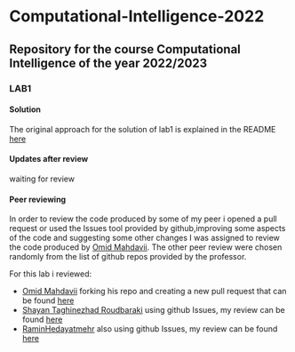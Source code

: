 # Computational-Intelligence-2022
## Repository for the course Computational Intelligence of the year 2022/2023

### LAB1
#### Solution
The original approach for the solution of lab1 is explained in the README [here](https://github.com/lorenzobellino/Computational-Intelligence-2022/blob/main/lab1/README.md)
#### Updates after review
waiting for review

#### Peer reviewing
In order to review the code produced by some of my peer i opened a pull request or used the Issues tool provided by github,improving some aspects of the code and suggesting some other changes
I was assigned to review the code produced by [Omid Mahdavii](https://github.com/OmidMahdavii/Computational-Intelligence-Course). The other peer review were chosen randomly from the list of github repos provided by the professor.

For this lab i reviewed:
- [Omid Mahdavii](https://github.com/OmidMahdavii/Computational-Intelligence-Course) forking his repo and creating a new pull request that can be found [here](https://github.com/OmidMahdavii/Computational-Intelligence-Course/pull/1)
- [Shayan Taghinezhad Roudbaraki](https://github.com/drustthecoder) using github Issues, my review can be found [here](https://github.com/drustthecoder/CI/issues/3)
- [RaminHedayatmehr](https://github.com/RaminHedayatmehr) also using github Issues, my review can be found [here](https://github.com/RaminHedayatmehr/CI-2022-23/issues/3)